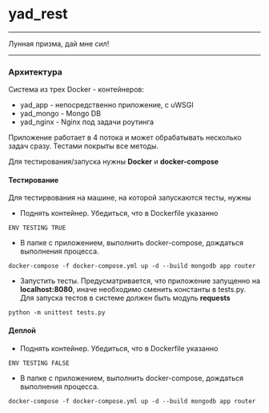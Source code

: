 # yad_rest

---


Лунная призма, дай мне сил!


---

### Архитектура
Система из трех Docker - контейнеров:
* yad_app - непосредственно приложение, с uWSGI
* yad_mongo - Mongo DB
* yad_nginx - Nginx под задачи роутинга

Приложение работает в 4 потока и может обрабатывать несколько задач сразу. Тестами покрыты все методы.

Для тестирования/запуска нужны __Docker__ и __docker-compose__


#### Тестирование
Для тестирвования на машине, на которой запускаются тесты, нужны 
* Поднять контейнер. Убедиться, что в Dockerfile указанно
```
ENV TESTING TRUE
```

* В папке с приложением, выполнить docker-compose, дождаться выполнения процесса.
```
docker-compose -f docker-compose.yml up -d --build mongodb app router
```

* Запустить тесты. Предусматривается, что приложение запущенно на __localhost:8080__, иначе необходимо сменить константы в tests.py.
Для запуска тестов в системе должен быть модуль __requests__
```
python -m unittest tests.py
```


#### Деплой
* Поднять контейнер. Убедиться, что в Dockerfile указанно
```
ENV TESTING FALSE
```

* В папке с приложением, выполнить docker-compose, дождаться выполнения процесса.
```
docker-compose -f docker-compose.yml up -d --build mongodb app router
```